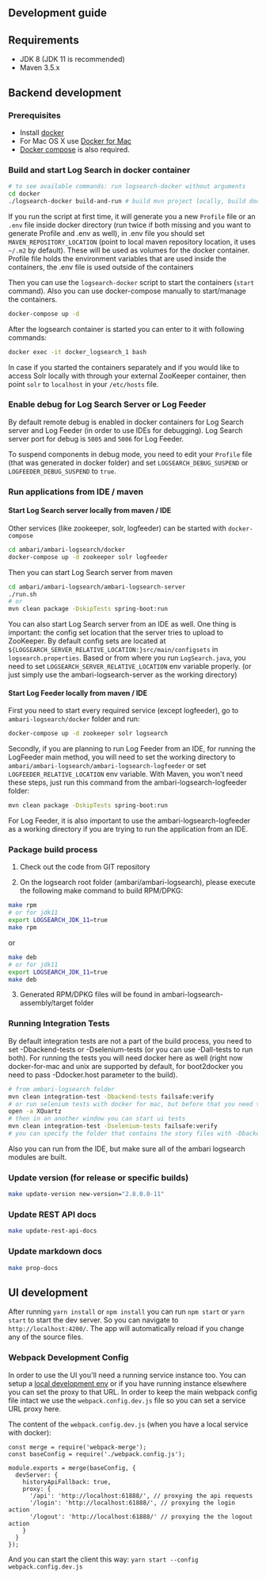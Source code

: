 <!---
Licensed to the Apache Software Foundation (ASF) under one or more
contributor license agreements. See the NOTICE file distributed with
this work for additional information regarding copyright ownership.
The ASF licenses this file to You under the Apache License, Version 2.0
(the "License"); you may not use this file except in compliance with
the License. You may obtain a copy of the License at

http://www.apache.org/licenses/LICENSE-2.0

Unless required by applicable law or agreed to in writing, software
distributed under the License is distributed on an "AS IS" BASIS,
WITHOUT WARRANTIES OR CONDITIONS OF ANY KIND, either express or implied.
See the License for the specific language governing permissions and
limitations under the License.
-->

## Development guide

## Requirements

- JDK 8 (JDK 11 is recommended) 
- Maven 3.5.x

## Backend development

### Prerequisites

- Install [docker](https://docs.docker.com/)
- For Mac OS X use [Docker for Mac](https://docs.docker.com/docker-for-mac/)
- [Docker compose](https://docs.docker.com/compose/) is also required.

### Build and start Log Search in docker container
```bash
# to see available commands: run logsearch-docker without arguments
cd docker
./logsearch-docker build-and-run # build mvn project locally, build docker image, start containers
```
If you run the script at first time, it will generate you a new `Profile` file or an `.env` file inside docker directory (run twice if both missing and you want to generate Profile and .env as well), in .env file you should set `MAVEN_REPOSITORY_LOCATION` (point to local maven repository location, it uses `~/.m2` by default). These will be used as volumes for the docker container. Profile file holds the environment variables that are used inside the containers, the .env file is used outside of the containers

Then you can use the `logsearch-docker` script to start the containers (`start` command).
Also you can use docker-compose manually to start/manage the containers.
```bash
docker-compose up -d
```
After the logsearch container is started you can enter to it with following commands:
```bash
docker exec -it docker_logsearch_1 bash
```
In case if you started the containers separately and if you would like to access Solr locally with through your external ZooKeeper container, then point `solr` to `localhost` in your `/etc/hosts` file.

### Enable debug for Log Search Server or Log Feeder

By default remote debug is enabled in docker containers for Log Search server and Log Feeder (in order to use IDEs for debugging). Log Search server port for debug is `5005` and `5006` for Log Feeder. 

To suspend components in debug mode, you need to edit your `Profile` file (that was generated in docker folder) and set `LOGSEARCH_DEBUG_SUSPEND` or `LOGFEEDER_DEBUG_SUSPEND` to `true`.

### Run applications from IDE / maven

#### Start Log Search server locally from maven / IDE

Other services (like zookeeper, solr, logfeeder) can be started with `docker-compose`
```bash
cd ambari/ambari-logsearch/docker
docker-compose up -d zookeeper solr logfeeder
```

Then you can start Log Search server from maven 

```bash
cd ambari/ambari-logsearch/ambari-logsearch-server
./run.sh
# or
mvn clean package -DskipTests spring-boot:run
```

You can also start Log Search server from an IDE as well. One thing is important: the config set location that the server tries to upload to ZooKeeper. By default config sets are located at `${LOGSEARCH_SERVER_RELATIVE_LOCATION:}src/main/configsets` in `logsearch.properties`. Based or from where you run `LogSearch.java`, you need to set `LOGSEARCH_SERVER_RELATIVE_LOCATION` env variable properly. (or just simply use the ambari-logsearch-server as the working directory)

#### Start Log Feeder locally from maven / IDE

First you need to start every required service (except logfeeder), go to `ambari-logsearch/docker` folder and run:
```bash
docker-compose up -d zookeeper solr logsearch
```

Secondly, if you are planning to run Log Feeder from an IDE, for running the LogFeeder main method, you will need to set the working directory to `ambari/ambari-logsearch/ambari-logsearch-logfeeder` or set `LOGFEEDER_RELATIVE_LOCATION` env variable.
With Maven, you won't need these steps, just run this command from the ambari-logsearch-logfeeder folder:

```bash
mvn clean package -DskipTests spring-boot:run
```

For Log Feeder, it is also important to use the ambari-logsearch-logfeeder as a working directory if you are trying to run the application from an IDE.

### Package build process

1. Check out the code from GIT repository

2. On the logsearch root folder (ambari/ambari-logsearch), please execute the following make command to build RPM/DPKG:
```bash
make rpm
# or for jdk11
export LOGSEARCH_JDK_11=true
make rpm
```
  or
```bash
make deb
# or for jdk11
export LOGSEARCH_JDK_11=true
make deb
```
3. Generated RPM/DPKG files will be found in ambari-logsearch-assembly/target folder

### Running Integration Tests

By default integration tests are not a part of the build process, you need to set -Dbackend-tests or -Dselenium-tests (or you can use -Dall-tests to run both). For running the tests you will need docker here as well (right now docker-for-mac and unix are supported by default, for boot2docker you need to pass -Ddocker.host parameter to the build).

```bash
# from ambari-logsearch folder
mvn clean integration-test -Dbackend-tests failsafe:verify
# or run selenium tests with docker for mac, but before that you need to start xquartz
open -a XQuartz
# then in an another window you can start ui tests
mvn clean integration-test -Dselenium-tests failsafe:verify
# you can specify the folder that contains the story files with -Dbackend.stories.location and -Dui.stories.location (absolute file path) in the commands
```
Also you can run from the IDE, but make sure all of the ambari logsearch modules are built.


### Update version (for release or specific builds)

```bash
make update-version new-version="2.8.0.0-11"
```

### Update REST API docs

```bash
make update-rest-api-docs
```

### Update markdown docs

```bash
make prop-docs
```

## UI development

After running `yarn install` or `npm install` you can run `npm start` or `yarn start` to start the dev server. So you can navigate to `http://localhost:4200/`. The app will automatically reload if you change any of the source files.

### Webpack Development Config
In order to use the UI you'll need a running service instance too.
You can setup a [local development env](https://github.com/apache/ambari-logsearch/blob/master/docs/development.md) or if you have running instance elsewhere you can set the proxy to that URL.
In order to keep the main webpack config file intact we use the `webpack.config.dev.js` file so you can set a service URL proxy here.

The content of the `webpack.config.dev.js` (when you have a local service with docker):
```
const merge = require('webpack-merge');
const baseConfig = require('./webpack.config.js');

module.exports = merge(baseConfig, {
  devServer: {
    historyApiFallback: true,
    proxy: {
      '/api': 'http://localhost:61888/', // proxying the api requests
      '/login': 'http://localhost:61888/', // proxying the login action
      '/logout': 'http://localhost:61888/' // proxying the the logout action
    }
  }
});
```
And you can start the client this way: `yarn start --config webpack.config.dev.js`
